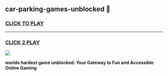 
## car-parking-games-unblocked 👋
<h3>
<a href="https://premium.freeplayer.one?title=car-parking-games-unblocked&ref=14F">CLICK TO PLAY</a></h3>
<hr>

<h3>
<a href="https://premium.freeplayer.one?title=car-parking-games-unblocked&ref=14F">CLICK 2 PLAY</a>
  
</h3>

<a href="https://premium.freeplayer.one?title=car-parking-games-unblocked&ref=12F/"><img src="https://clearcache.store/games.png"></a>


**worlds hardest game unblocked: Your Gateway to Fun and Accessible Online Gaming**
